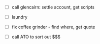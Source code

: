 - [ ] call glencairn: settle account, get scripts

- [ ] laundry
- [ ] fix coffee grinder - find where, get quote

- [ ] call ATO to sort out $$$

